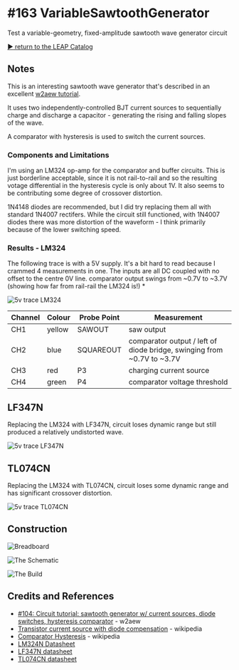 # #163 VariableSawtoothGenerator

Test a variable-geometry, fixed-amplitude sawtooth wave generator circuit


[:arrow_forward: return to the LEAP Catalog](https://leap.tardate.com)

## Notes

This is an interesting sawtooth wave generator that's described in an excellent [w2aew tutorial](https://youtu.be/ibnz5UjQ4u0).

It uses two independently-controlled BJT current sources to sequentially charge and discharge a capacitor -
generating the rising and falling slopes of the wave.

A comparator with hysteresis is used to switch the current sources.

### Components and Limitations

I'm using an LM324 op-amp for the comparator and buffer circuits. This is just borderline acceptable,
since it is not rail-to-rail and so the resulting votage differential in the hysteresis cycle is only about 1V.
It also seems to be contributing some degree of crossover distortion.

1N4148 diodes are recommended, but I did try replacing them all with standard 1N4007 rectifers.
While the circuit still functioned, with 1N4007 diodes there was more distortion of the waveform - I think primarily because of the lower switching speed.

### Results - LM324

The following trace is with a 5V supply. It's a bit hard to read because I crammed 4 measurements in one.
The inputs are all DC coupled with no offset to the centre 0V line.
 comparator output swings from ~0.7V to ~3.7V (showing how far from rail-rail the LM324 is!)
*

![5v trace LM324](./assets/VariableSawtoothGenerator_scope_LM324_5v.gif?raw=true)

| Channel | Colour | Probe Point | Measurement                              |
|---------|--------|-------------|------------------------------------------|
| CH1     | yellow | SAWOUT      | saw output                               |
| CH2     | blue   | SQUAREOUT   | comparator output / left of diode bridge, swinging from ~0.7V to ~3.7V |
| CH3     | red    | P3          | charging current source                  |
| CH4     | green  | P4          | comparator voltage threshold             |

## LF347N

Replacing the LM324 with LF347N, circuit loses dynamic range but still produced a relatively undistorted wave.

![5v trace LF347N](./assets/VariableSawtoothGenerator_scope_LF347N_5v.gif?raw=true)

## TL074CN

Replacing the LM324 with TL074CN, circuit loses some dynamic range and has significant crossover distortion.

![5v trace TL074CN](./assets/VariableSawtoothGenerator_scope_TL074CN_5v.gif?raw=true)

## Construction

![Breadboard](./assets/VariableSawtoothGenerator_bb.jpg?raw=true)

![The Schematic](./assets/VariableSawtoothGenerator_schematic.jpg?raw=true)

![The Build](./assets/VariableSawtoothGenerator_build.jpg?raw=true)

## Credits and References
* [#104: Circuit tutorial: sawtooth generator w/ current sources, diode switches, hysteresis comparator](https://youtu.be/ibnz5UjQ4u0) - w2aew
* [Transistor current source with diode compensation](https://en.wikipedia.org/wiki/Current_source) - wikipedia
* [Comparator Hysteresis](https://en.wikipedia.org/wiki/Comparator#Hysteresis) - wikipedia
* [LM324N Datasheet](https://www.futurlec.com/Linear/LM324N.shtml)
* [LF347N datasheet](https://www.futurlec.com/Linear/LF347N.shtml)
* [TL074CN datasheet](https://www.futurlec.com/Linear/TL074CN.shtml)
